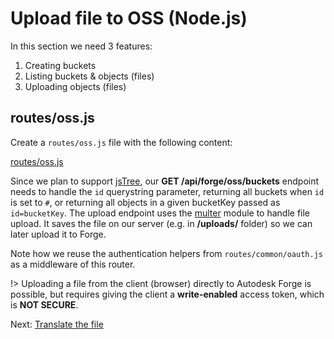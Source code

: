 # Upload file to OSS (Node.js)

In this section we need 3 features:

1. Creating buckets
2. Listing buckets & objects (files)
3. Uploading objects (files)

## routes/oss.js

Create a `routes/oss.js` file with the following content:

[routes/oss.js](_snippets/viewmodels/node/routes/oss.js ':include :type=code javascript')

Since we plan to support [jsTree](https://www.jstree.com/), our **GET /api/forge/oss/buckets** endpoint needs to handle the `id` querystring parameter, returning all buckets when `id` is set to `#`, or returning all objects in a given bucketKey passed as `id=bucketKey`. The upload endpoint uses the [multer](https://github.com/expressjs/multer) module to handle file upload. It saves the file on our server (e.g. in **/uploads/** folder) so we can later upload it to Forge.

Note how we reuse the authentication helpers from `routes/common/oauth.js` as a middleware of this router.

!> Uploading a file from the client (browser) directly to Autodesk Forge is possible, but requires giving the client a **write-enabled** access token, which is **NOT SECURE**.

Next: [Translate the file](modelderivative/translate/)